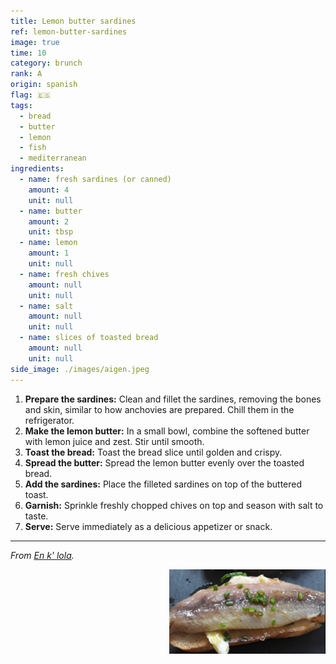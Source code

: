 ```yaml
---
title: Lemon butter sardines
ref: lemon-butter-sardines
image: true
time: 10
category: brunch
rank: A
origin: spanish
flag: 🇪🇸
tags:
  - bread
  - butter
  - lemon
  - fish
  - mediterranean
ingredients:
  - name: fresh sardines (or canned)
    amount: 4
    unit: null
  - name: butter
    amount: 2
    unit: tbsp
  - name: lemon
    amount: 1
    unit: null
  - name: fresh chives
    amount: null
    unit: null
  - name: salt
    amount: null
    unit: null
  - name: slices of toasted bread
    amount: null
    unit: null
side_image: ./images/aigen.jpeg
---
```


1. **Prepare the sardines:** Clean and fillet the sardines, removing the bones and skin, similar to how anchovies are prepared. Chill them in the refrigerator.
2. **Make the lemon butter:** In a small bowl, combine the softened butter with lemon juice and zest. Stir until smooth.
3. **Toast the bread:** Toast the bread slice until golden and crispy.
4. **Spread the butter:** Spread the lemon butter evenly over the toasted bread.
5. **Add the sardines:** Place the filleted sardines on top of the buttered toast.
6. **Garnish:** Sprinkle freshly chopped chives on top and season with salt to taste.
7. **Serve:** Serve immediately as a delicious appetizer or snack.
---

_From [En k' lola](https://maps.app.goo.gl/cjGVcjpy3enL2CSr9)._

<img src="images/lemon_butter_sardines.png" style="width:250px; float:right;"/>